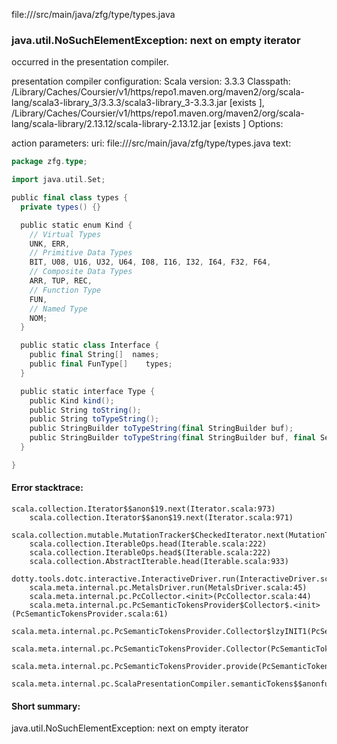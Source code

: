 file://<WORKSPACE>/src/main/java/zfg/type/types.java
### java.util.NoSuchElementException: next on empty iterator

occurred in the presentation compiler.

presentation compiler configuration:
Scala version: 3.3.3
Classpath:
<HOME>/Library/Caches/Coursier/v1/https/repo1.maven.org/maven2/org/scala-lang/scala3-library_3/3.3.3/scala3-library_3-3.3.3.jar [exists ], <HOME>/Library/Caches/Coursier/v1/https/repo1.maven.org/maven2/org/scala-lang/scala-library/2.13.12/scala-library-2.13.12.jar [exists ]
Options:



action parameters:
uri: file://<WORKSPACE>/src/main/java/zfg/type/types.java
text:
```scala
package zfg.type;

import java.util.Set;

public final class types {
  private types() {}

  public static enum Kind {
    // Virtual Types
    UNK, ERR,
    // Primitive Data Types
    BIT, U08, U16, U32, U64, I08, I16, I32, I64, F32, F64,
    // Composite Data Types
    ARR, TUP, REC,
    // Function Type
    FUN,
    // Named Type
    NOM;
  }

  public static class Interface {
    public final String[]  names;
    public final FunType[]    types;
  }

  public static interface Type {
    public Kind kind();
    public String toString();
    public String toTypeString();
    public StringBuilder toTypeString(final StringBuilder buf);
    public StringBuilder toTypeString(final StringBuilder buf, final Set<Type> seen);
  }

}

```



#### Error stacktrace:

```
scala.collection.Iterator$$anon$19.next(Iterator.scala:973)
	scala.collection.Iterator$$anon$19.next(Iterator.scala:971)
	scala.collection.mutable.MutationTracker$CheckedIterator.next(MutationTracker.scala:76)
	scala.collection.IterableOps.head(Iterable.scala:222)
	scala.collection.IterableOps.head$(Iterable.scala:222)
	scala.collection.AbstractIterable.head(Iterable.scala:933)
	dotty.tools.dotc.interactive.InteractiveDriver.run(InteractiveDriver.scala:168)
	scala.meta.internal.pc.MetalsDriver.run(MetalsDriver.scala:45)
	scala.meta.internal.pc.PcCollector.<init>(PcCollector.scala:44)
	scala.meta.internal.pc.PcSemanticTokensProvider$Collector$.<init>(PcSemanticTokensProvider.scala:61)
	scala.meta.internal.pc.PcSemanticTokensProvider.Collector$lzyINIT1(PcSemanticTokensProvider.scala:61)
	scala.meta.internal.pc.PcSemanticTokensProvider.Collector(PcSemanticTokensProvider.scala:61)
	scala.meta.internal.pc.PcSemanticTokensProvider.provide(PcSemanticTokensProvider.scala:90)
	scala.meta.internal.pc.ScalaPresentationCompiler.semanticTokens$$anonfun$1(ScalaPresentationCompiler.scala:110)
```
#### Short summary: 

java.util.NoSuchElementException: next on empty iterator